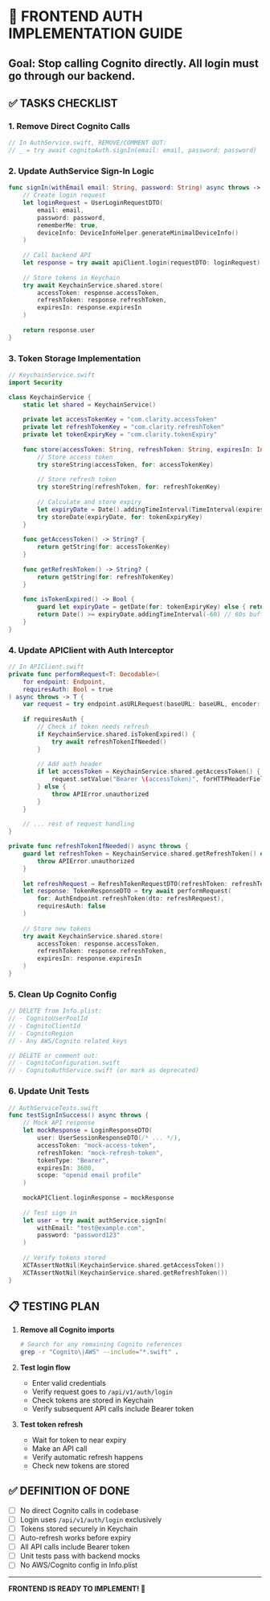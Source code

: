 # 🎯 FRONTEND AUTH IMPLEMENTATION GUIDE

## Goal: Stop calling Cognito directly. All login must go through our backend.

## ✅ TASKS CHECKLIST

### 1. Remove Direct Cognito Calls
```swift
// In AuthService.swift, REMOVE/COMMENT OUT:
// _ = try await cognitoAuth.signIn(email: email, password: password)
```

### 2. Update AuthService Sign-In Logic
```swift
func signIn(withEmail email: String, password: String) async throws -> UserSessionResponseDTO {
    // Create login request
    let loginRequest = UserLoginRequestDTO(
        email: email,
        password: password,
        rememberMe: true,
        deviceInfo: DeviceInfoHelper.generateMinimalDeviceInfo()
    )
    
    // Call backend API
    let response = try await apiClient.login(requestDTO: loginRequest)
    
    // Store tokens in Keychain
    try await KeychainService.shared.store(
        accessToken: response.accessToken,
        refreshToken: response.refreshToken,
        expiresIn: response.expiresIn
    )
    
    return response.user
}
```

### 3. Token Storage Implementation
```swift
// KeychainService.swift
import Security

class KeychainService {
    static let shared = KeychainService()
    
    private let accessTokenKey = "com.clarity.accessToken"
    private let refreshTokenKey = "com.clarity.refreshToken"
    private let tokenExpiryKey = "com.clarity.tokenExpiry"
    
    func store(accessToken: String, refreshToken: String, expiresIn: Int) throws {
        // Store access token
        try storeString(accessToken, for: accessTokenKey)
        
        // Store refresh token
        try storeString(refreshToken, for: refreshTokenKey)
        
        // Calculate and store expiry
        let expiryDate = Date().addingTimeInterval(TimeInterval(expiresIn))
        try storeDate(expiryDate, for: tokenExpiryKey)
    }
    
    func getAccessToken() -> String? {
        return getString(for: accessTokenKey)
    }
    
    func getRefreshToken() -> String? {
        return getString(for: refreshTokenKey)
    }
    
    func isTokenExpired() -> Bool {
        guard let expiryDate = getDate(for: tokenExpiryKey) else { return true }
        return Date() >= expiryDate.addingTimeInterval(-60) // 60s buffer
    }
}
```

### 4. Update APIClient with Auth Interceptor
```swift
// In APIClient.swift
private func performRequest<T: Decodable>(
    for endpoint: Endpoint,
    requiresAuth: Bool = true
) async throws -> T {
    var request = try endpoint.asURLRequest(baseURL: baseURL, encoder: encoder)
    
    if requiresAuth {
        // Check if token needs refresh
        if KeychainService.shared.isTokenExpired() {
            try await refreshTokenIfNeeded()
        }
        
        // Add auth header
        if let accessToken = KeychainService.shared.getAccessToken() {
            request.setValue("Bearer \(accessToken)", forHTTPHeaderField: "Authorization")
        } else {
            throw APIError.unauthorized
        }
    }
    
    // ... rest of request handling
}

private func refreshTokenIfNeeded() async throws {
    guard let refreshToken = KeychainService.shared.getRefreshToken() else {
        throw APIError.unauthorized
    }
    
    let refreshRequest = RefreshTokenRequestDTO(refreshToken: refreshToken)
    let response: TokenResponseDTO = try await performRequest(
        for: AuthEndpoint.refreshToken(dto: refreshRequest),
        requiresAuth: false
    )
    
    // Store new tokens
    try await KeychainService.shared.store(
        accessToken: response.accessToken,
        refreshToken: response.refreshToken,
        expiresIn: response.expiresIn
    )
}
```

### 5. Clean Up Cognito Config
```swift
// DELETE from Info.plist:
// - CognitoUserPoolId
// - CognitoClientId
// - CognitoRegion
// - Any AWS/Cognito related keys

// DELETE or comment out:
// - CognitoConfiguration.swift
// - CognitoAuthService.swift (or mark as deprecated)
```

### 6. Update Unit Tests
```swift
// AuthServiceTests.swift
func testSignInSuccess() async throws {
    // Mock API response
    let mockResponse = LoginResponseDTO(
        user: UserSessionResponseDTO(/* ... */),
        accessToken: "mock-access-token",
        refreshToken: "mock-refresh-token",
        tokenType: "Bearer",
        expiresIn: 3600,
        scope: "openid email profile"
    )
    
    mockAPIClient.loginResponse = mockResponse
    
    // Test sign in
    let user = try await authService.signIn(
        withEmail: "test@example.com",
        password: "password123"
    )
    
    // Verify tokens stored
    XCTAssertNotNil(KeychainService.shared.getAccessToken())
    XCTAssertNotNil(KeychainService.shared.getRefreshToken())
}
```

## 📋 TESTING PLAN

1. **Remove all Cognito imports**
   ```bash
   # Search for any remaining Cognito references
   grep -r "Cognito\|AWS" --include="*.swift" .
   ```

2. **Test login flow**
   - Enter valid credentials
   - Verify request goes to `/api/v1/auth/login`
   - Check tokens are stored in Keychain
   - Verify subsequent API calls include Bearer token

3. **Test token refresh**
   - Wait for token to near expiry
   - Make an API call
   - Verify automatic refresh happens
   - Check new tokens are stored

## ✅ DEFINITION OF DONE

- [ ] No direct Cognito calls in codebase
- [ ] Login uses `/api/v1/auth/login` exclusively
- [ ] Tokens stored securely in Keychain
- [ ] Auto-refresh works before expiry
- [ ] All API calls include Bearer token
- [ ] Unit tests pass with backend mocks
- [ ] No AWS/Cognito config in Info.plist

---

**FRONTEND IS READY TO IMPLEMENT! 🚀**